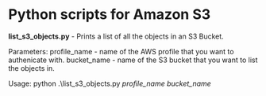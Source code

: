 # Python scripts for Amazon S3

**list_s3_objects.py** - Prints a list of all the objects in an S3 Bucket.

Parameters:
profile_name - name of the AWS profile that you want to authenicate with.
bucket_name - name of the S3 bucket that you want to list the objects in.

Usage:
python .\list_s3_objects.py *profile_name* *bucket_name*